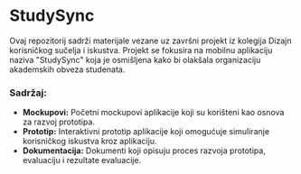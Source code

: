 # StudySync

Ovaj repozitorij sadrži materijale vezane uz završni projekt iz kolegija Dizajn korisničkog sučelja i iskustva. Projekt se fokusira na mobilnu aplikaciju naziva "StudySync" koja je osmišljena kako bi olakšala organizaciju akademskih obveza studenata.

### Sadržaj:
- **Mockupovi:** Početni mockupovi aplikacije koji su korišteni kao osnova za razvoj prototipa.
- **Prototip:** Interaktivni prototip aplikacije koji omogućuje simuliranje korisničkog iskustva kroz aplikaciju.
- **Dokumentacija:** Dokumenti koji opisuju proces razvoja prototipa, evaluaciju i rezultate evaluacije.
